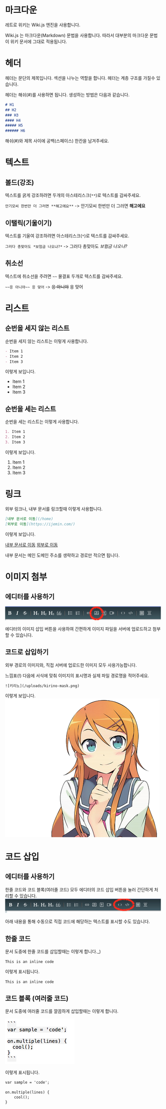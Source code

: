 <!-- TITLE: 위키 문법 -->
<!-- SUBTITLE: 레트로 위키의 문법을 설명합니다. -->

# 마크다운

레트로 위키는 Wiki.js 엔진을 사용합니다.

Wiki.js 는 마크다운(Markdown) 문법을 사용합니다. 따라서 대부분의 마크다운 문법이 위키 문서에 그대로 적용됩니다.

# 헤더
헤더는 문단의 제목입니다. 섹션을 나누는 역할을 합니다.
헤더는 계층 구조를 가질수 있습니다.

헤더는 해쉬(#)를 사용하면 됩니다. 생성하는 방법은 다음과 같습니다.

```markdown
# H1
## H2
### H3
#### H4
##### H5
###### H6
```


해쉬(#)와 제목 사이에 공백(스페이스) 한칸을 남겨주세요.

# 텍스트

## 볼드(강조)
텍스트를 굵게 강조하려면 두개의 아스테리스크(`**`)로 텍스트를 감싸주세요.

`안기모씨 한번만 더 그러면 **해고에요**` -> 안기모씨 한번만 더 그러면 **해고에요**

## 이탤릭(기울이기)
텍스트를 기울여 강조하려면 아스테리스크(`*`)로 텍스트를 감싸주세요.

`그러다 총맞아도 *보험금 나오냐?*` -> 그러다 총맞아도 *보험금 나오냐?*

## 취소선
텍스트에 취소선을 주려면 `~~` 물결표 두개로 텍스트를 감싸주세요.

`~~응 아니야~~ 응 맞어` -> ~~응 아니야~~ 응 맞어

# 리스트
## 순번을 세지 않는 리스트
순번을 세지 않는 리스트는 이렇게 사용합니다.


```markdown
- Item 1
- Item 2
- Item 3
```

이렇게 보입니다.

- Item 1
- Item 2
- Item 3

## 순번을 세는 리스트
순번을 세는 리스트는 이렇게 사용합니다.


```markdown
1. Item 1
2. Item 2
3. Item 3
```

이렇게 보입니다.

1. Item 1
2. Item 2
3. Item 3

# 링크
외부 링크나, 내부 문서를 링크할때 이렇게 사용합니다.


```markdown
[내부 문서로 이동](/home)
[외부로 이동](https://ijemin.com/)
```

이렇게 보입니다.

[내부 문서로 이동](/home)
[외부로 이동](https://ijemin.com/)

내부 문서는 메인 도메인 주소를 생략하고 경로만 적으면 됩니다.

# 이미지 첨부
## 에디터를 사용하기
![Screenshot 2018 02 28 16 39 38](/uploads/screenshot-2018-02-28-16-39-38.png "Screenshot 2018 02 28 16 39 38")

에디터의 이미지 삽입 버튼을 사용하여 간편하게 이미지 파일을 서버에 업로드하고 첨부할 수 있습니다.

## 코드로 삽입하기
외부 경로의 이미지와, 직접 서버에 업로드한 이미지 모두 사용가능합니다.

느낌표(!) 다음에 서식에 맞춰 이미지의 표시명과 실제 파일 경로명을 적어주세요.


`![키리노](/uploads/kirino-mask.png)`

이렇게 보입니다.
![키리노](/uploads/kirino-mask.png)




# 코드 삽입
## 에디터를 사용하기
한줄 코드와 코드 블록(여러줄 코드) 모두 에디터의 코드 삽입 버튼을 눌러 간단하게 처리할 수 있습니다.
![Screenshot 2018 02 28 16 36 00](/uploads/screenshot-2018-02-28-16-36-00.png "Screenshot 2018 02 28 16 36 00")

아래 내용을 통해 수동으로 직접 코드에 해당하는 텍스트를 표시할 수도 있습니다.

## 한줄 코드

문서 도중에 한줄 코드를 삽입할때는 이렇게 합니다._)

``This is an inline code``

이렇게 표시됩니다.

`This is an inline code`

## 코드 블록 (여러줄 코드)

문서 도중에 여러줄 코드를 깔끔하게 삽입할때는 이렇게 합니다.

![Screenshot 2018 02 28 17 33 57](/uploads/screenshot-2018-02-28-17-33-57.png "Screenshot 2018 02 28 17 33 57")


이렇게 표시됩니다.

```
var sample = 'code';

on.multiple(lines) {
    cool();
}
```


